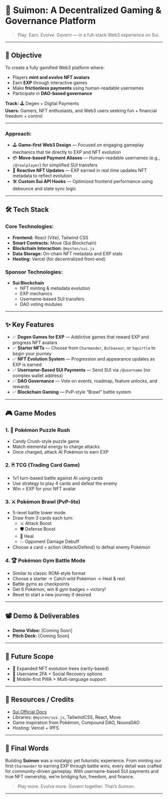 # 🚀 Suimon: A Decentralized Gaming & Governance Platform

> Play. Earn. Evolve. Govern — in a full-stack Web3 experience on Sui.

---

## 🎯 Objective

To create a fully gamified Web3 platform where:

- Players **mint and evolve NFT avatars**
- Earn **EXP** through interactive games
- Make **frictionless payments** using human-readable usernames
- Participate in **DAO-based governance**

**Track:** 🕹️ Degen + Digital Payments  
**Users:** Gamers, NFT enthusiasts, and Web3 users seeking fun + financial freedom + control

---

### Approach:

- 🕹️ **Game-first Web3 Design** — Focused on engaging gameplay mechanics that tie directly to EXP and NFT evolution
- 💳 **Move-based Payment Aliases** — Human-readable usernames (e.g., `/@realplayer`) for simplified SUI transfers
- 🔁 **Reactive NFT Updates** — EXP earned in real time updates NFT metadata to reflect evolution
- 🛠️ **Custom Sui API Hooks** — Optimized frontend performance using debounce and state sync logic

---

## 🛠️ Tech Stack

### Core Technologies:

- **Frontend:** React (Vite), Tailwind CSS
- **Smart Contracts:** Move (Sui Blockchain)
- **Blockchain Interaction:** `@mysten/sui.js`
- **Data Storage:** On-chain NFT metadata and EXP stats
- **Hosting:** Vercel (for decentralized front-end)

### Sponsor Technologies:

- **Sui Blockchain**
  - NFT minting & metadata evolution
  - EXP mechanics
  - Username-based SUI transfers
  - DAO voting modules

---

## ✨ Key Features

- ✅ **Degen Games for EXP** — Addictive games that reward EXP and progress NFT avatars
- ✅ **Starter NFTs** — Choose from `Charmander`, `Bulbasaur`, or `Squirtle` to begin your journey
- ✅ **NFT Evolution System** — Progression and appearance updates as EXP is earned
- ✅ **Username-Based SUI Payments** — Send SUI via `/@username` (no complex wallet address)
- ✅ **DAO Governance** — Vote on events, roadmap, feature unlocks, and rewards
- ✅ **Blockchain Gaming** — PvP-style “Brawl” battle system

---

## 🎮 Game Modes

### 1. 🧩 Pokémon Puzzle Rush
- Candy Crush-style puzzle game
- Match elemental energy to charge attacks
- Once charged, attack AI Pokémon to earn EXP

### 2. 🃏 TCG (Trading Card Game)
- 1v1 turn-based battle against AI using cards
- Use strategy to play 4 cards and defeat the enemy
- Win = EXP for your NFT avatar

### 3. ⚔️ Pokémon Brawl (PvP-lite)
- 5-level battle tower mode
- Draw from 3 cards each turn:
  - ⚔️ Attack Boost
  - 🛡️ Defense Boost
  - 💊 Heal
  - 💥 Opponent Damage Debuff
- Choose a card + action (Attack/Defend) to defeat enemy Pokémon

### 4. 🏆 Pokémon Gym Battle Mode
- Similar to classic ROM-style format
- Choose a starter → Catch wild Pokémon → Heal & rest
- Battle gyms as checkpoints
- Get 6 Pokémon, win 8 gym badges = victory!
- Reset to start a new journey if desired

---

## 📽️ Demo & Deliverables

- **Demo Video:** [Coming Soon]
- **Pitch Deck:** [Coming Soon]

---

## 🔮 Future Scope

- 🌱 Expanded NFT evolution trees (rarity-based)
- 🔐 Username 2FA + Social Recovery options
- 📱 Mobile-first PWA + Multi-language support

---

## 📎 Resources / Credits

- [Sui Official Docs](https://docs.sui.io/)
- Libraries: `@mysten/sui.js`, TailwindCSS, React, Move
- Game inspiration from Pokémon, Compound DAO, NounsDAO
- Hosting: Vercel + IPFS

---

## 🏁 Final Words

Building **Suimon** was a nostalgic yet futuristic experience. From minting our first `Charmander` to earning EXP through battle wins, every detail was crafted for community-driven gameplay. With username-based SUI payments and true NFT ownership, we’re bridging fun, freedom, and finance.

> Play more. Evolve more. Govern together. That’s Suimon.

---
